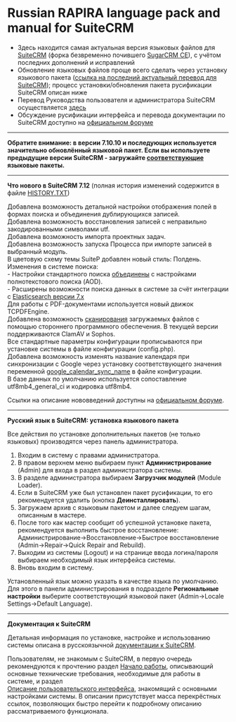 Russian RAPIRA language pack and manual for SuiteCRM
=========================================

+ Здесь находится самая актуальная версия языковых файлов для [SuiteCRM][suitecrm] (форка безвременно почившего [SugarCRM CE][sugar]), с учётом последних дополнений и исправлений
+ Обновление языковых файлов проще всего сделать через установку языкового пакета ([ссылка на последний актуальный перевод для SuiteCRM][langpack]); процесс установки/обновления пакета русификации SuiteCRM описан ниже
+ Перевод Руководства пользователя и администратора SuiteCRM осуществляется [здесь][man-adoc]
+ Обсуждение русификации интерфейса и перевода документации по SuiteCRM доступно на [официальном форуме][forum]

------------------------------------------------

**Обратите внимание: в версии 7.10.10 и последующих используется значительно обновлённый языковой пакет. 
Если вы используете предыдущие версии SuiteCRM - загружайте [соответствующие](https://github.com/likhobory/SuiteCRM7RU/releases) языковые пакеты.**

------------------------------------------------

<b>Что нового в SuiteCRM 7.12</b>    (полная история изменений содержится в файле [HISTORY.TXT][history])

Добавлена возможность детальной настройки отображения полей в формах поиска и объединения дублирующихся записей.  
Добавлена возможность восстановления записей с неправильно закодированными символами utf.  
Добавлена возможность импорта проектных задач.  
Добавлена возможность запуска Процесса при импорте записей в выбранный модуль.  
В цветовую схему темы SuiteP добавлен новый стиль: Полдень.  
Изменения в системе поиска:  
	- Настройки стандартного поиска [объединены](https://github.com/salesagility/SuiteCRM/pull/9095) с настройками полнотекстового поиска (AOD).  
	- Расширены возможности поиска данных в системе за счёт интеграции с [Elasticsearch версии 7.x](https://github.com/salesagility/SuiteCRM/pull/9171)  
Для работы с PDF-документами используется новый движок TCPDFEngine.  
Добавлена возможность [сканирования](https://github.com/salesagility/SuiteCRM/pull/9172) загружаемых файлов с помощью стороннего программного обеспечения. В текущей версии поддерживаются ClamAV и Sophos.  
Все стандартные параметры конфигурации прописываются при установке системы в файле конфигурации (config.php).  
Добавлена возможность изменять название календаря при синхронизации с Google через установку соответствующего значения переменной [google_calendar_sync_name](https://github.com/salesagility/SuiteCRM/pull/9291) в файле конфигурации.   
В базе данных по умолчанию используется сопоставление utf8mb4_general_ci и кодировка utf8mb4.  

Ссылки на описание нововведений доступны на [официальном форуме](https://suitecrm.com/suitecrm/forum/suitecrm-forum-russian-general-discussion/17973-suitecrm#60692).

------------------------------------------------

<b>Русский язык в SuiteCRM: установка языкового пакета</b>

Все действия по установке дополнительных пакетов (не только языковых) производятся через панель администратора.

1. Входим в систему с правами администратора.
2. В правом верхнем меню выбираем пункт <b>Администрирование</b> (Admin) для входа в раздел администратора системы.
3. В разделе администратора выбираем <b>Загрузчик модулей</b> (Module Loader).
4. Если в SuiteCRM уже был установлен пакет русификации, то его рекомендуется удалить (кнопка  <b>Деинсталлировать</b>).
5. Загружаем архив с языковым пакетом и далее следуем шагам, описанным в мастере.
6. После того как мастер сообщит об успешной установке пакета, рекомендуется выполнить быстрое восстановление: Администрирование->Восстановление->Быстрое восстановление (Admin->Repair->Quick Repair and Rebuild).
7. Выходим из системы (Logout) и на странице ввода логина/пароля выбираем необходимый язык интерфейса системы.
8. Вновь входим в систему.

Установленный язык можно указать в качестве языка по умолчанию. Для этого в панели администрирования в подразделе <b>Региональные настройки</b> выберите соответствующий языковой пакет (Admin->Locale Settings->Default Language).

------------------------------------------------

<b>Документация к SuiteCRM</b>

Детальная информация по установке, настройке и использованию системы описана в русскоязычной [документации к SuiteCRM][man-ru].

Пользователям, не знакомым с SuiteCRM, в первую очередь рекомендуются к прочтению раздел [Начало работы][getting-started], описывающий основные технические требования, необходимые для работы в системе, и раздел  
[Описание пользовательского интерфейса][ui], знакомящий с основными настройками системы. В описании присутствует масса перекрёстных ссылок, позволяющих быстро перейти к подробному описанию рассматриваемого функционала.

            
[langpack]: https://github.com/likhobory/SuiteCRM7RU/blob/ver.7.12/rapira-suite_pack_russian.zip?raw=true
[man-adoc]: https://github.com/likhobory/SuiteDocs/blob/master/README.ru.adoc
[man-ru]: https://docs.suitecrm.com/ru
[getting-started]: https://docs.suitecrm.com/ru/user/introduction/getting-started
[ui]: https://docs.suitecrm.com/ru/user/introduction/user-interface

[suitecrm]: https://github.com/salesagility/SuiteCRM
[forum]: https://community.suitecrm.com/t/topic/11657
[sugar]: https://ru.wikipedia.org/wiki/SugarCRM
[history]: https://github.com/likhobory/SuiteCRM7RU/blob/master/HISTORY.TXT

